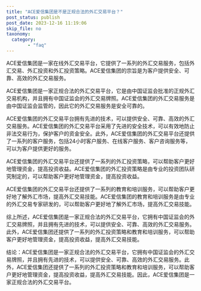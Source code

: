 ```yaml
---
title: "ACE爱信集团是不是正规合法的外汇交易平台？"
post_status: publish
post_date: 2023-12-16 11:19:06
skip_file: no
taxonomy:
  category:
        - "faq"
---
```


ACE爱信集团是一家在线外汇交易平台，它提供了一系列的外汇交易服务，包括外汇交易、外汇投资和外汇投资策略。ACE爱信集团的宗旨是为客户提供安全、可靠、高效的外汇交易服务。

ACE爱信集团是一家正规合法的外汇交易平台，它是由中国证监会批准的正规外汇交易机构，并且拥有中国证监会的外汇交易牌照。ACE爱信集团的外汇交易服务是由中国证监会监管的，因此它的外汇交易服务是安全可靠的。

ACE爱信集团的外汇交易平台拥有先进的技术，可以提供安全、可靠、高效的外汇交易服务。ACE爱信集团的外汇交易平台采用了先进的安全技术，可以有效地防止非法交易行为，保护客户的资金安全。此外，ACE爱信集团的外汇交易平台还提供了一系列的客户服务，包括24小时客户服务、在线客户服务、客户咨询服务等，可以为客户提供更好的服务。

ACE爱信集团的外汇交易平台还提供了一系列的外汇投资策略，可以帮助客户更好地管理资金，提高投资收益。ACE爱信集团的外汇投资策略是由专业的投资团队研究制定的，可以帮助客户更好地管理资金，提高投资收益。

ACE爱信集团的外汇交易平台还提供了一系列的教育和培训服务，可以帮助客户更好地了解外汇市场，提高外汇交易技能。ACE爱信集团的教育和培训服务是由专业的外汇交易专家研发的，可以帮助客户更好地了解外汇市场，提高外汇交易技能。

综上所述，ACE爱信集团是一家正规合法的外汇交易平台，它拥有中国证监会的外汇交易牌照，并且拥有先进的技术，可以提供安全、可靠、高效的外汇交易服务。此外，ACE爱信集团还提供了一系列的外汇投资策略和教育和培训服务，可以帮助客户更好地管理资金，提高投资收益，提高外汇交易技能。

结论：ACE爱信集团是一家正规合法的外汇交易平台，它拥有中国证监会的外汇交易牌照，并且拥有先进的技术，可以提供安全、可靠、高效的外汇交易服务。此外，ACE爱信集团还提供了一系列的外汇投资策略和教育和培训服务，可以帮助客户更好地管理资金，提高投资收益，提高外汇交易技能。因此，ACE爱信集团是一家正规合法的外汇交易平台。
